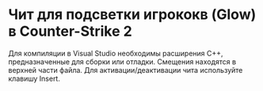 # Чит для подсветки игрококв (Glow) в Counter-Strike 2

Для компиляции в Visual Studio необходимы расширения C++, предназначенные для сборки или отладки. Смещения находятся в верхней части файла. Для активации/деактивации чита используйте клавишу Insert.
